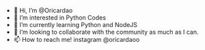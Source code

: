 - 👋 Hi, I’m @Oricardao
- 👀 I’m interested in Python Codes
- 🌱 I’m currently learning Python and NodeJS
- 💞️ I’m looking to collaborate with the community as much as I can.
- 📫 How to reach me!  instagram @oricardaoo

<!---
Oricardao/Oricardao is a ✨ special ✨ repository because its `README.md` (this file) appears on your GitHub profile.
You can click the Preview link to take a look at your changes.
--->
